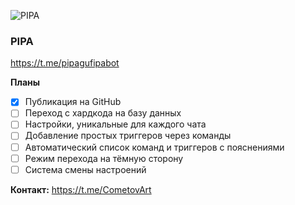 ![PIPA](https://github.com/CometovArt/repository/raw/main/pipa.png)

### PIPA
https://t.me/pipagufipabot

**Планы**
  - [x] Публикация на GitHub
  - [ ] Переход с хардкода на базу данных
  - [ ] Настройки, уникальные для каждого чата
  - [ ] Добавление простых триггеров через команды
  - [ ] Автоматический список команд и триггеров с пояснениями
  - [ ] Режим перехода на тёмную сторону
  - [ ] Система смены настроений

**Контакт:**
https://t.me/CometovArt

